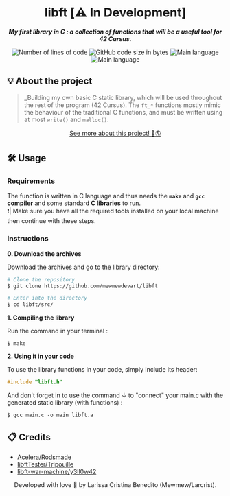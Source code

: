 <h1 align="center">
 libft [⚠️ In Development] 
</h1>

<p align="center">
	<b><i>My first library in C : a collection of functions that will be a useful tool for 42 Cursus.</i></b><br>
</p>

<p align="center">
	<img alt="Number of lines of code" src="https://img.shields.io/tokei/lines/github/mewmewdevart/libft?color=6272a4" />
	<img alt="GitHub code size in bytes" src="https://img.shields.io/github/languages/code-size/mewmewdevart/libft?color=6272a4" />
	<img alt="Main language" src="https://img.shields.io/github/languages/top/mewmewdevart/libft?color=6272a4"/>
	<img alt="Main language" src="https://img.shields.io/github/license/mewmewdevart/libft?color=6272a4"/>
</p>

## 💡 About the project

> _Building my own basic C static library, which will be used throughout the rest of the program (42 Cursus). The ```ft_*``` functions mostly mimic the behaviour of the traditional C functions, and must be written using at most ```write()``` and ```malloc()```. 

<p align="center">
	<a href="src/README.md">See more about this project! 🚀🌎</a> 
</p>

## 🛠️ Usage

### Requirements

The function is written in C language and thus needs the **`make`** and **`gcc` compiler** and some standard **C libraries** to run. <br>
❗️| Make sure you have all the required tools installed on your local machine then continue with these steps.

### Instructions

**0. Download the archives**

Download the archives and go to the library directory:

```bash
# Clone the repository
$ git clone https://github.com/mewmewdevart/libft

# Enter into the directory
$ cd libft/src/
```

**1. Compiling the library**

Run the command in your terminal :

```shell
$ make
```

**2. Using it in your code**

To use the library functions in your code, simply include its header:

```C
#include "libft.h"
```

And don't forget in to use the command ↓ to "connect" your main.c with the generated static library (with functions) :

```shell
$ gcc main.c -o main libft.a
```

## 📋 Credits

* [Acelera/Rodsmade](https://github.com/rodsmade/Projets_42_SP/)
* [libftTester/Tripouille](https://github.com/Tripouille/libftTester)
* [libft-war-machine/y3ll0w42](https://github.com/y3ll0w42/libft-war-machine)

<p align="center"> Developed with love 💜 by Larissa Cristina Benedito (Mewmew/Larcrist). </p>
